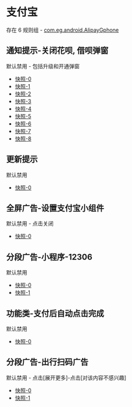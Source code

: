 # 支付宝

存在 6 规则组 - [com.eg.android.AlipayGphone](/src/apps/com.eg.android.AlipayGphone.ts)

## 通知提示-关闭花呗, 借呗弹窗

默认禁用 - 包括升级和开通弹窗

- [快照-0](https://i.gkd.li/import/12737055)
- [快照-1](https://i.gkd.li/import/13915022)
- [快照-2](https://i.gkd.li/import/13183946)
- [快照-3](https://i.gkd.li/import/12826077)
- [快照-4](https://i.gkd.li/import/12915864)
- [快照-5](https://i.gkd.li/import/14229068)
- [快照-6](https://i.gkd.li/import/13631362)
- [快照-7](https://i.gkd.li/import/13857535)
- [快照-8](https://i.gkd.li/import/14060628)

## 更新提示

默认禁用

- [快照-0](https://i.gkd.li/import/13490797)

## 全屏广告-设置支付宝小组件

默认禁用 - 点击关闭

- [快照-0](https://i.gkd.li/import/13327349)

## 分段广告-小程序-12306

默认禁用

- [快照-0](https://i.gkd.li/import/13763314)
- [快照-1](https://i.gkd.li/import/13763315)

## 功能类-支付后自动点击完成

默认禁用

- [快照-0](https://i.gkd.li/import/14008852)

## 分段广告-出行扫码广告

默认禁用 - 点击[展开更多]-点击[对该内容不感兴趣]

- [快照-0](https://i.gkd.li/i/14546044)
- [快照-1](https://i.gkd.li/i/14546047)
